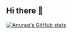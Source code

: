 ## Hi there 👋

[![Anurag's GitHub stats](https://github-readme-stats.vercel.app/api?username=Lallindo)](https://github.com/Lallindo/github-readme-stats)
<!--
**Lallindo/Lallindo** is a ✨ _special_ ✨ repository because its `README.md` (this file) appears on your GitHub profile.

Here are some ideas to get you started:

- 🔭 I’m currently working on ...
- 🌱 I’m currently learning ...
- 👯 I’m looking to collaborate on ...
- 🤔 I’m looking for help with ...
- 💬 Ask me about ...
- 📫 How to reach me: ...
- 😄 Pronouns: ...
- ⚡ Fun fact: ...
-->

